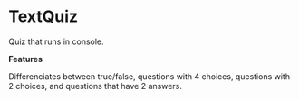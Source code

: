 # TextQuiz
Quiz that runs in console. 

**Features**

Differenciates between true/false, questions with 4 choices, questions with 2 choices, and questions that have 2 answers.
